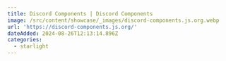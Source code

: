 ```yaml
---
title: Discord Components | Discord Components
image: /src/content/showcase/_images/discord-components.js.org.webp
url: 'https://discord-components.js.org/'
dateAdded: 2024-08-26T12:13:14.896Z
categories:
  - starlight
---
```


